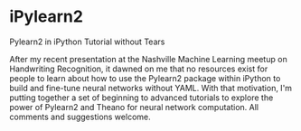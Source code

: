 iPylearn2
=========

Pylearn2 in iPython Tutorial without Tears

After my recent presentation at the Nashville Machine Learning meetup on Handwriting Recognition, it dawned on me that no resources exist for people to learn about how to use the Pylearn2 package within iPython to build and fine-tune neural networks without YAML. With that motivation, I'm putting together a set of beginning to advanced tutorials to explore the power of Pylearn2 and Theano for neural network computation. All comments and suggestions welcome.
